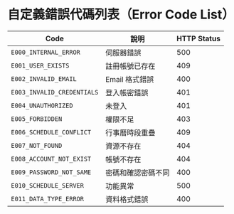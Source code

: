 # 自定義錯誤代碼列表（Error Code List）

| Code                       | 說明         | HTTP Status |
| -------------------------- | ---------- | ---------- |
| `E000_INTERNAL_ERROR`         | 伺服器錯誤    |500    |
| `E001_USER_EXISTS`         | 註冊帳號已存在    |409    |
| `E002_INVALID_EMAIL`       | Email 格式錯誤 |400    |
| `E003_INVALID_CREDENTIALS` | 登入帳密錯誤     |401    |
| `E004_UNAUTHORIZED`        | 未登入        |401 |
| `E005_FORBIDDEN`           | 權限不足       |403    |
| `E006_SCHEDULE_CONFLICT`   | 行事曆時段重疊    |409    |
| `E007_NOT_FOUND`           | 資源不存在      |404    |
| `E008_ACCOUNT_NOT_EXIST` | 帳號不存在     |404    |
| `E009_PASSWORD_NOT_SAME` | 密碼和確認密碼不同     |400    |
| `E010_SCHEDULE_SERVER` | 功能異常     |500    |
| `E011_DATA_TYPE_ERROR` | 資料格式錯誤     |400    |
